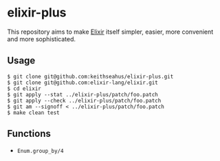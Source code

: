 elixir-plus
===========

This repository aims to make [Elixir][1] itself simpler, easier, more convenient and more sophisticated.

## Usage

    $ git clone git@github.com:keithseahus/elixir-plus.git
    $ git clone git@github.com:elixir-lang/elixir.git
    $ cd elixir
    $ git apply --stat ../elixir-plus/patch/foo.patch
    $ git apply --check ../elixir-plus/patch/foo.patch
    $ git am --signoff < ../elixir-plus/patch/foo.patch
    $ make clean test

## Functions

* `Enum.group_by/4`

  [1]: https://github.com/elixir-lang/elixir

